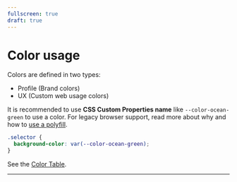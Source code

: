 ```yaml
---
fullscreen: true
draft: true
---
```


<Intro>

# Color usage

Colors are defined in two types:

- Profile (Brand colors)
- UX (Custom web usage colors)

It is recommended to use **CSS Custom Properties name** like `--color-ocean-green` to use a color. For legacy browser support, read more about why and how to [use a polyfill](/uilib/usage/customisation/styling/polyfill).

```css
.selector {
  background-color: var(--color-ocean-green);
}
```

See the [Color Table](!/uilib/usage/customisation/colors#colors-table).

---

<IntroFooter href="/uilib/intro/09-icons" text="Next - Icons" />

</Intro>
